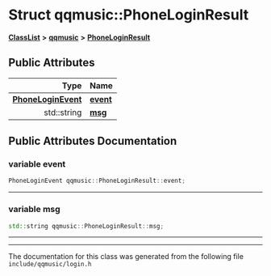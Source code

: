 

# Struct qqmusic::PhoneLoginResult



[**ClassList**](annotated.md) **>** [**qqmusic**](namespaceqqmusic.md) **>** [**PhoneLoginResult**](structqqmusic_1_1PhoneLoginResult.md)


























## Public Attributes

| Type | Name |
| ---: | :--- |
|  [**PhoneLoginEvent**](structPhoneLoginEvent.md) | [**event**](#variable-event)  <br> |
|  std::string | [**msg**](#variable-msg)  <br> |












































## Public Attributes Documentation




### variable event 

```C++
PhoneLoginEvent qqmusic::PhoneLoginResult::event;
```




<hr>



### variable msg 

```C++
std::string qqmusic::PhoneLoginResult::msg;
```




<hr>

------------------------------
The documentation for this class was generated from the following file `include/qqmusic/login.h`

